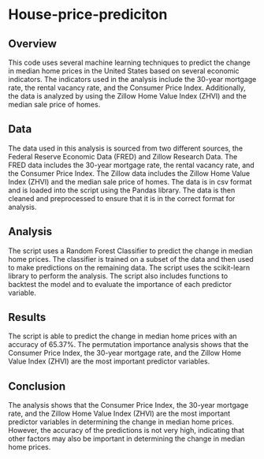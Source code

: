 # House-price-prediciton

## Overview
This code uses several machine learning techniques to predict the change in median home prices in the United States based on several economic indicators. The indicators used in the analysis include the 30-year mortgage rate, the rental vacancy rate, and the Consumer Price Index. Additionally, the data is analyzed by using the Zillow Home Value Index (ZHVI) and the median sale price of homes.

## Data
The data used in this analysis is sourced from two different sources, the Federal Reserve Economic Data (FRED) and Zillow Research Data. The FRED data includes the 30-year mortgage rate, the rental vacancy rate, and the Consumer Price Index. The Zillow data includes the Zillow Home Value Index (ZHVI) and the median sale price of homes. The data is in csv format and is loaded into the script using the Pandas library. The data is then cleaned and preprocessed to ensure that it is in the correct format for analysis.

## Analysis
The script uses a Random Forest Classifier to predict the change in median home prices. The classifier is trained on a subset of the data and then used to make predictions on the remaining data. The script uses the scikit-learn library to perform the analysis. The script also includes functions to backtest the model and to evaluate the importance of each predictor variable.

## Results
The script is able to predict the change in median home prices with an accuracy of 65.37%. The permutation importance analysis shows that the Consumer Price Index, the 30-year mortgage rate, and the Zillow Home Value Index (ZHVI) are the most important predictor variables.

## Conclusion
The analysis shows that the Consumer Price Index, the 30-year mortgage rate, and the Zillow Home Value Index (ZHVI) are the most important predictor variables in determining the change in median home prices. However, the accuracy of the predictions is not very high, indicating that other factors may also be important in determining the change in median home prices.
